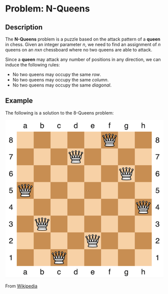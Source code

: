 # Problem: N-Queens

## Description
The **N-Queens** problem is a puzzle based on the attack pattern of a **queen** in chess. Given an integer parameter *n*, we need to find an assignment of *n* queens on an *n*x*n* chessboard where no two queens are able to attack.

Since a **queen** may attack any number of positions in any direction, we can induce the following rules:
* No two queens may occupy the same *row*.
* No two queens may occupy the same *column*.
* No two queens may occupy the same *diagonal*.

## Example

The following is a solution to the 8-Queens problem:

![8 Queens Solution](images/8_queens.png)

From [Wikipedia](https://en.wikipedia.org/wiki/Eight_queens_puzzle)